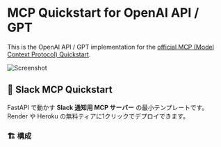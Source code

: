 # MCP Quickstart for OpenAI API / GPT

This is the OpenAI API / GPT implementation for the [official MCP (Model Context Protocol) Quickstart](https://modelcontextprotocol.io/introduction).


![Screenshot](docs/img/screenshot.png)
## 🚀 Slack MCP Quickstart

FastAPI で動かす **Slack 通知用 MCP サーバー** の最小テンプレートです。  
Render や Heroku の無料ティアに1クリックでデプロイできます。

### 🏗️ 構成

